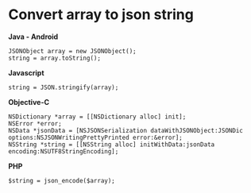 # Convert array to json string

**Java - Android**
```
JSONObject array = new JSONObject();
string = array.toString();
```

**Javascript**
```
string = JSON.stringify(array);
```

**Objective-C**
```
NSDictionary *array = [[NSDictionary alloc] init];
NSError *error;
NSData *jsonData = [NSJSONSerialization dataWithJSONObject:JSONDic options:NSJSONWritingPrettyPrinted error:&error];
NSString *string = [[NSString alloc] initWithData:jsonData encoding:NSUTF8StringEncoding];
```

**PHP**
```
$string = json_encode($array);
``````
